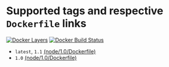 # Supported tags and respective `Dockerfile` links

[![Docker Layers](https://images.microbadger.com/badges/image/ardeveloppement/node.svg)][microbadger]
[![Docker Build Status](https://img.shields.io/docker/build/ardeveloppement/node.svg)][dockerstore]

* `latest`, `1.1` [(node/1.0/Dockerfile)](https://github.com/ArDeveloppement/docker-images/blob/master/node/1.1/Dockerfile)
* `1.0` [(node/1.0/Dockerfile)](https://github.com/ArDeveloppement/docker-images/blob/master/node/1.0/Dockerfile)

[microbadger]: https://microbadger.com/images/ardeveloppement/node
[dockerstore]: https://store.docker.com/community/images/ardeveloppement/node

